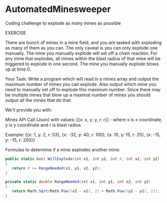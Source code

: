 # AutomatedMinesweeper
Coding challenge to explode as many mines as possible

 EXERCISE  

 There are bunch of mines in a mine field, and you are tasked with
 exploding as many of them as you can.  The only caveat is you can
 only explode one manually.  The mine you manually explode will set
 off a chain reaction.  For any mine that explodes, all mines within
 the blast radius of that mine will be triggered to explode in one
 second.  The mine you manually explode blows up at time 0.

 Your Task: Write a program which will read in a mines array and
 output the maximum number of mines you can explode.  Also output 
 which mine you need to manually set off to explode this maximum 
 number.  Since there may be multiple mines that blow up a maximal 
 number of mines you should output all the mines that do that.

 We'll provide you with:

 Mines API Call (Json) with values:
[{x: x, y: y, r: r}] - where x is x coordinate, y is y coordinate and r is blast radius

 Example:
 [{x: 1, y: 2, r: 53},
 {x: -32, y: 40, r: 100},
 {x: 10, y: 15, r: 25},
 {x: -15, y: -15, r: 200}]

 Formulas to determine if a mine explodes another mine:
 ```csharp
public static bool WillExplode(int x1, int y1, int r, int x2, int y2)
{
	return r >= RangeNeeded(x1, y1, x2, y2);
}

private static double RangeNeeded(int x1, int y1, int x2, int y2)
{
	return Math.Sqrt(Math.Pow((x2 - x1), 2) + Math.Pow((y2 - y1), 2));
}
```
